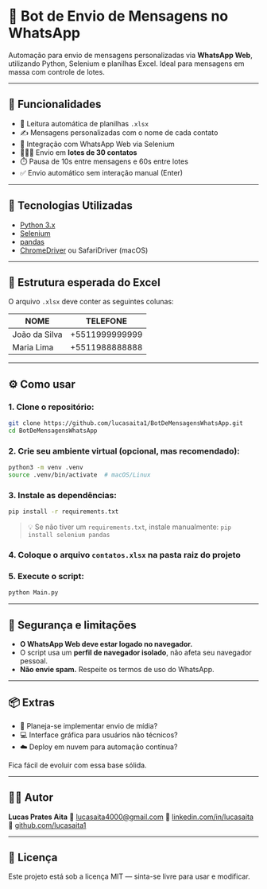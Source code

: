 # 🤖 Bot de Envio de Mensagens no WhatsApp

Automação para envio de mensagens personalizadas via **WhatsApp Web**, utilizando Python, Selenium e planilhas Excel. Ideal para mensagens em massa com controle de lotes.

---

## 🚀 Funcionalidades

- 📄 Leitura automática de planilhas `.xlsx`
- ✍️ Mensagens personalizadas com o nome de cada contato
- 📱 Integração com WhatsApp Web via Selenium
- 🧑‍🤝‍🧑 Envio em **lotes de 30 contatos**
- ⏱️ Pausa de 10s entre mensagens e 60s entre lotes
- ✅ Envio automático sem interação manual (Enter)

---

## 🧰 Tecnologias Utilizadas

- [Python 3.x](https://www.python.org/)
- [Selenium](https://www.selenium.dev/)
- [pandas](https://pandas.pydata.org/)
- [ChromeDriver](https://chromedriver.chromium.org/downloads) ou SafariDriver (macOS)

---

## 📁 Estrutura esperada do Excel

O arquivo `.xlsx` deve conter as seguintes colunas:

| NOME           | TELEFONE        |
|----------------|------------------|
| João da Silva  | +5511999999999   |
| Maria Lima     | +5511988888888   |

---

## ⚙️ Como usar

### 1. Clone o repositório:

```bash
git clone https://github.com/lucasaita1/BotDeMensagensWhatsApp.git
cd BotDeMensagensWhatsApp

```

### 2. Crie seu ambiente virtual (opcional, mas recomendado):

```bash
python3 -m venv .venv
source .venv/bin/activate  # macOS/Linux
```

### 3. Instale as dependências:

```bash
pip install -r requirements.txt
```

> 💡 Se não tiver um `requirements.txt`, instale manualmente:
> `pip install selenium pandas`

### 4. Coloque o arquivo `contatos.xlsx` na pasta raiz do projeto

### 5. Execute o script:

```bash
python Main.py
```

---

## 🔐 Segurança e limitações

- **O WhatsApp Web deve estar logado no navegador.**
- O script usa um **perfil de navegador isolado**, não afeta seu navegador pessoal.
- **Não envie spam.** Respeite os termos de uso do WhatsApp.

---

## 📦 Extras

- 💬 Planeja-se implementar envio de mídia?
- 💻 Interface gráfica para usuários não técnicos?
- ☁️ Deploy em nuvem para automação contínua?

Fica fácil de evoluir com essa base sólida.

---

## 👨‍💻 Autor

**Lucas Prates Aita**
📧 [lucasaita4000@gmail.com](mailto:lucasaita4000@gmail.com)
🔗 [linkedin.com/in/lucasaita](https://www.linkedin.com/in/lucas-aita-56b4b3231/)
🐙 [github.com/lucasaita1](https://github.com/lucasaita1)

---

## 📝 Licença

Este projeto está sob a licença MIT — sinta-se livre para usar e modificar.

